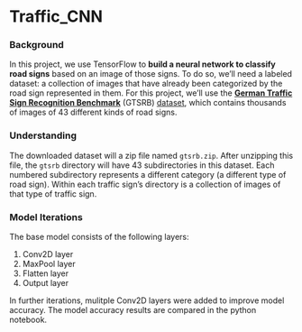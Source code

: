 # Traffic_CNN

### Background

In this project, we use TensorFlow to **build a neural network to classify road signs** based on an image of those signs. To do so, we’ll need a labeled dataset: a collection of images that have already been categorized by the road sign represented in them. For this project, we’ll use the [**German Traffic Sign Recognition Benchmark**](http://benchmark.ini.rub.de/?section=gtsrb&subsection=news) (GTSRB) [dataset](https://cdn.cs50.net/ai/2020/spring/projects/5/gtsrb.zip), which contains thousands of images of 43 different kinds of road signs.

### Understanding

The downloaded dataset will a zip file named `gtsrb.zip`. After unzipping this file, the `gtsrb` directory will have 43 subdirectories in this dataset. Each numbered subdirectory represents a different category (a different type of road sign). Within each traffic sign’s directory is a collection of images of that type of traffic sign.


### Model Iterations
The base model consists of the following layers:

1. Conv2D layer
2. MaxPool layer
3. Flatten layer
4. Output layer

In further iterations, mulitple Conv2D layers were added to improve model accuracy. The model accuracy results are compared in the python notebook.
